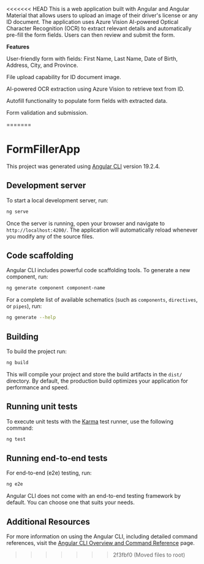 <<<<<<< HEAD
This is a web application built with Angular and Angular Material that allows users to upload an image of their driver's license or any ID document. The application uses Azure Vision AI-powered Optical Character Recognition (OCR) to extract relevant details and automatically pre-fill the form fields. Users can then review and submit the form.


**Features**

User-friendly form with fields: First Name, Last Name, Date of Birth, Address, City, and Province.

File upload capability for ID document image.

AI-powered OCR extraction using Azure Vision to retrieve text from ID.

Autofill functionality to populate form fields with extracted data.

Form validation and submission.

=======
# FormFillerApp

This project was generated using [Angular CLI](https://github.com/angular/angular-cli) version 19.2.4.

## Development server

To start a local development server, run:

```bash
ng serve
```

Once the server is running, open your browser and navigate to `http://localhost:4200/`. The application will automatically reload whenever you modify any of the source files.

## Code scaffolding

Angular CLI includes powerful code scaffolding tools. To generate a new component, run:

```bash
ng generate component component-name
```

For a complete list of available schematics (such as `components`, `directives`, or `pipes`), run:

```bash
ng generate --help
```

## Building

To build the project run:

```bash
ng build
```

This will compile your project and store the build artifacts in the `dist/` directory. By default, the production build optimizes your application for performance and speed.

## Running unit tests

To execute unit tests with the [Karma](https://karma-runner.github.io) test runner, use the following command:

```bash
ng test
```

## Running end-to-end tests

For end-to-end (e2e) testing, run:

```bash
ng e2e
```

Angular CLI does not come with an end-to-end testing framework by default. You can choose one that suits your needs.

## Additional Resources

For more information on using the Angular CLI, including detailed command references, visit the [Angular CLI Overview and Command Reference](https://angular.dev/tools/cli) page.
>>>>>>> 2f3fbf0 (Moved files to root)
